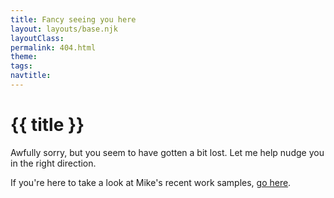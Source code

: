 ```yaml
---
title: Fancy seeing you here
layout: layouts/base.njk
layoutClass:
permalink: 404.html
theme: 
tags:
navtitle:
---
```


<h1>{{ title }}</h1>

Awfully sorry, but you seem to have gotten a bit lost. Let me help nudge you in the right direction.

If you're here to take a look at Mike's recent work samples, [go here](/).
